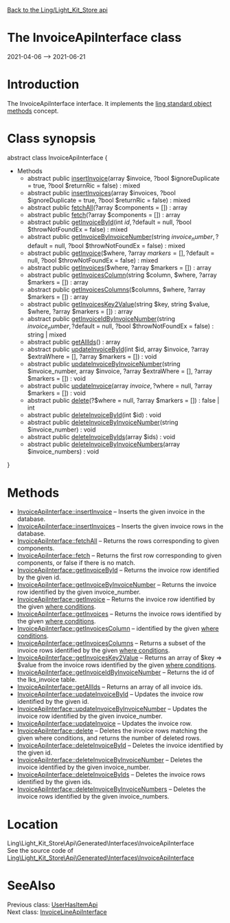 [Back to the Ling/Light_Kit_Store api](https://github.com/lingtalfi/Light_Kit_Store/blob/master/doc/api/Ling/Light_Kit_Store.md)



The InvoiceApiInterface class
================
2021-04-06 --> 2021-06-21






Introduction
============

The InvoiceApiInterface interface.
It implements the [ling standard object methods](https://github.com/lingtalfi/Light_BreezeGenerator/blob/master/doc/pages/ling-standard-object-methods.md) concept.



Class synopsis
==============


abstract class <span class="pl-k">InvoiceApiInterface</span>  {

- Methods
    - abstract public [insertInvoice](https://github.com/lingtalfi/Light_Kit_Store/blob/master/doc/api/Ling/Light_Kit_Store/Api/Generated/Interfaces/InvoiceApiInterface/insertInvoice.md)(array $invoice, ?bool $ignoreDuplicate = true, ?bool $returnRic = false) : mixed
    - abstract public [insertInvoices](https://github.com/lingtalfi/Light_Kit_Store/blob/master/doc/api/Ling/Light_Kit_Store/Api/Generated/Interfaces/InvoiceApiInterface/insertInvoices.md)(array $invoices, ?bool $ignoreDuplicate = true, ?bool $returnRic = false) : mixed
    - abstract public [fetchAll](https://github.com/lingtalfi/Light_Kit_Store/blob/master/doc/api/Ling/Light_Kit_Store/Api/Generated/Interfaces/InvoiceApiInterface/fetchAll.md)(?array $components = []) : array
    - abstract public [fetch](https://github.com/lingtalfi/Light_Kit_Store/blob/master/doc/api/Ling/Light_Kit_Store/Api/Generated/Interfaces/InvoiceApiInterface/fetch.md)(?array $components = []) : array
    - abstract public [getInvoiceById](https://github.com/lingtalfi/Light_Kit_Store/blob/master/doc/api/Ling/Light_Kit_Store/Api/Generated/Interfaces/InvoiceApiInterface/getInvoiceById.md)(int $id, ?$default = null, ?bool $throwNotFoundEx = false) : mixed
    - abstract public [getInvoiceByInvoiceNumber](https://github.com/lingtalfi/Light_Kit_Store/blob/master/doc/api/Ling/Light_Kit_Store/Api/Generated/Interfaces/InvoiceApiInterface/getInvoiceByInvoiceNumber.md)(string $invoice_number, ?$default = null, ?bool $throwNotFoundEx = false) : mixed
    - abstract public [getInvoice](https://github.com/lingtalfi/Light_Kit_Store/blob/master/doc/api/Ling/Light_Kit_Store/Api/Generated/Interfaces/InvoiceApiInterface/getInvoice.md)($where, ?array $markers = [], ?$default = null, ?bool $throwNotFoundEx = false) : mixed
    - abstract public [getInvoices](https://github.com/lingtalfi/Light_Kit_Store/blob/master/doc/api/Ling/Light_Kit_Store/Api/Generated/Interfaces/InvoiceApiInterface/getInvoices.md)($where, ?array $markers = []) : array
    - abstract public [getInvoicesColumn](https://github.com/lingtalfi/Light_Kit_Store/blob/master/doc/api/Ling/Light_Kit_Store/Api/Generated/Interfaces/InvoiceApiInterface/getInvoicesColumn.md)(string $column, $where, ?array $markers = []) : array
    - abstract public [getInvoicesColumns](https://github.com/lingtalfi/Light_Kit_Store/blob/master/doc/api/Ling/Light_Kit_Store/Api/Generated/Interfaces/InvoiceApiInterface/getInvoicesColumns.md)($columns, $where, ?array $markers = []) : array
    - abstract public [getInvoicesKey2Value](https://github.com/lingtalfi/Light_Kit_Store/blob/master/doc/api/Ling/Light_Kit_Store/Api/Generated/Interfaces/InvoiceApiInterface/getInvoicesKey2Value.md)(string $key, string $value, $where, ?array $markers = []) : array
    - abstract public [getInvoiceIdByInvoiceNumber](https://github.com/lingtalfi/Light_Kit_Store/blob/master/doc/api/Ling/Light_Kit_Store/Api/Generated/Interfaces/InvoiceApiInterface/getInvoiceIdByInvoiceNumber.md)(string $invoice_number, ?$default = null, ?bool $throwNotFoundEx = false) : string | mixed
    - abstract public [getAllIds](https://github.com/lingtalfi/Light_Kit_Store/blob/master/doc/api/Ling/Light_Kit_Store/Api/Generated/Interfaces/InvoiceApiInterface/getAllIds.md)() : array
    - abstract public [updateInvoiceById](https://github.com/lingtalfi/Light_Kit_Store/blob/master/doc/api/Ling/Light_Kit_Store/Api/Generated/Interfaces/InvoiceApiInterface/updateInvoiceById.md)(int $id, array $invoice, ?array $extraWhere = [], ?array $markers = []) : void
    - abstract public [updateInvoiceByInvoiceNumber](https://github.com/lingtalfi/Light_Kit_Store/blob/master/doc/api/Ling/Light_Kit_Store/Api/Generated/Interfaces/InvoiceApiInterface/updateInvoiceByInvoiceNumber.md)(string $invoice_number, array $invoice, ?array $extraWhere = [], ?array $markers = []) : void
    - abstract public [updateInvoice](https://github.com/lingtalfi/Light_Kit_Store/blob/master/doc/api/Ling/Light_Kit_Store/Api/Generated/Interfaces/InvoiceApiInterface/updateInvoice.md)(array $invoice, ?$where = null, ?array $markers = []) : void
    - abstract public [delete](https://github.com/lingtalfi/Light_Kit_Store/blob/master/doc/api/Ling/Light_Kit_Store/Api/Generated/Interfaces/InvoiceApiInterface/delete.md)(?$where = null, ?array $markers = []) : false | int
    - abstract public [deleteInvoiceById](https://github.com/lingtalfi/Light_Kit_Store/blob/master/doc/api/Ling/Light_Kit_Store/Api/Generated/Interfaces/InvoiceApiInterface/deleteInvoiceById.md)(int $id) : void
    - abstract public [deleteInvoiceByInvoiceNumber](https://github.com/lingtalfi/Light_Kit_Store/blob/master/doc/api/Ling/Light_Kit_Store/Api/Generated/Interfaces/InvoiceApiInterface/deleteInvoiceByInvoiceNumber.md)(string $invoice_number) : void
    - abstract public [deleteInvoiceByIds](https://github.com/lingtalfi/Light_Kit_Store/blob/master/doc/api/Ling/Light_Kit_Store/Api/Generated/Interfaces/InvoiceApiInterface/deleteInvoiceByIds.md)(array $ids) : void
    - abstract public [deleteInvoiceByInvoiceNumbers](https://github.com/lingtalfi/Light_Kit_Store/blob/master/doc/api/Ling/Light_Kit_Store/Api/Generated/Interfaces/InvoiceApiInterface/deleteInvoiceByInvoiceNumbers.md)(array $invoice_numbers) : void

}






Methods
==============

- [InvoiceApiInterface::insertInvoice](https://github.com/lingtalfi/Light_Kit_Store/blob/master/doc/api/Ling/Light_Kit_Store/Api/Generated/Interfaces/InvoiceApiInterface/insertInvoice.md) &ndash; Inserts the given invoice in the database.
- [InvoiceApiInterface::insertInvoices](https://github.com/lingtalfi/Light_Kit_Store/blob/master/doc/api/Ling/Light_Kit_Store/Api/Generated/Interfaces/InvoiceApiInterface/insertInvoices.md) &ndash; Inserts the given invoice rows in the database.
- [InvoiceApiInterface::fetchAll](https://github.com/lingtalfi/Light_Kit_Store/blob/master/doc/api/Ling/Light_Kit_Store/Api/Generated/Interfaces/InvoiceApiInterface/fetchAll.md) &ndash; Returns the rows corresponding to given components.
- [InvoiceApiInterface::fetch](https://github.com/lingtalfi/Light_Kit_Store/blob/master/doc/api/Ling/Light_Kit_Store/Api/Generated/Interfaces/InvoiceApiInterface/fetch.md) &ndash; Returns the first row corresponding to given components, or false if there is no match.
- [InvoiceApiInterface::getInvoiceById](https://github.com/lingtalfi/Light_Kit_Store/blob/master/doc/api/Ling/Light_Kit_Store/Api/Generated/Interfaces/InvoiceApiInterface/getInvoiceById.md) &ndash; Returns the invoice row identified by the given id.
- [InvoiceApiInterface::getInvoiceByInvoiceNumber](https://github.com/lingtalfi/Light_Kit_Store/blob/master/doc/api/Ling/Light_Kit_Store/Api/Generated/Interfaces/InvoiceApiInterface/getInvoiceByInvoiceNumber.md) &ndash; Returns the invoice row identified by the given invoice_number.
- [InvoiceApiInterface::getInvoice](https://github.com/lingtalfi/Light_Kit_Store/blob/master/doc/api/Ling/Light_Kit_Store/Api/Generated/Interfaces/InvoiceApiInterface/getInvoice.md) &ndash; Returns the invoice row identified by the given [where conditions](https://github.com/lingtalfi/SimplePdoWrapper#the-where-conditions).
- [InvoiceApiInterface::getInvoices](https://github.com/lingtalfi/Light_Kit_Store/blob/master/doc/api/Ling/Light_Kit_Store/Api/Generated/Interfaces/InvoiceApiInterface/getInvoices.md) &ndash; Returns the invoice rows identified by the given [where conditions](https://github.com/lingtalfi/SimplePdoWrapper#the-where-conditions).
- [InvoiceApiInterface::getInvoicesColumn](https://github.com/lingtalfi/Light_Kit_Store/blob/master/doc/api/Ling/Light_Kit_Store/Api/Generated/Interfaces/InvoiceApiInterface/getInvoicesColumn.md) &ndash; identified by the given [where conditions](https://github.com/lingtalfi/SimplePdoWrapper#the-where-conditions).
- [InvoiceApiInterface::getInvoicesColumns](https://github.com/lingtalfi/Light_Kit_Store/blob/master/doc/api/Ling/Light_Kit_Store/Api/Generated/Interfaces/InvoiceApiInterface/getInvoicesColumns.md) &ndash; Returns a subset of the invoice rows identified by the given [where conditions](https://github.com/lingtalfi/SimplePdoWrapper#the-where-conditions).
- [InvoiceApiInterface::getInvoicesKey2Value](https://github.com/lingtalfi/Light_Kit_Store/blob/master/doc/api/Ling/Light_Kit_Store/Api/Generated/Interfaces/InvoiceApiInterface/getInvoicesKey2Value.md) &ndash; Returns an array of $key => $value from the invoice rows identified by the given [where conditions](https://github.com/lingtalfi/SimplePdoWrapper#the-where-conditions).
- [InvoiceApiInterface::getInvoiceIdByInvoiceNumber](https://github.com/lingtalfi/Light_Kit_Store/blob/master/doc/api/Ling/Light_Kit_Store/Api/Generated/Interfaces/InvoiceApiInterface/getInvoiceIdByInvoiceNumber.md) &ndash; Returns the id of the lks_invoice table.
- [InvoiceApiInterface::getAllIds](https://github.com/lingtalfi/Light_Kit_Store/blob/master/doc/api/Ling/Light_Kit_Store/Api/Generated/Interfaces/InvoiceApiInterface/getAllIds.md) &ndash; Returns an array of all invoice ids.
- [InvoiceApiInterface::updateInvoiceById](https://github.com/lingtalfi/Light_Kit_Store/blob/master/doc/api/Ling/Light_Kit_Store/Api/Generated/Interfaces/InvoiceApiInterface/updateInvoiceById.md) &ndash; Updates the invoice row identified by the given id.
- [InvoiceApiInterface::updateInvoiceByInvoiceNumber](https://github.com/lingtalfi/Light_Kit_Store/blob/master/doc/api/Ling/Light_Kit_Store/Api/Generated/Interfaces/InvoiceApiInterface/updateInvoiceByInvoiceNumber.md) &ndash; Updates the invoice row identified by the given invoice_number.
- [InvoiceApiInterface::updateInvoice](https://github.com/lingtalfi/Light_Kit_Store/blob/master/doc/api/Ling/Light_Kit_Store/Api/Generated/Interfaces/InvoiceApiInterface/updateInvoice.md) &ndash; Updates the invoice row.
- [InvoiceApiInterface::delete](https://github.com/lingtalfi/Light_Kit_Store/blob/master/doc/api/Ling/Light_Kit_Store/Api/Generated/Interfaces/InvoiceApiInterface/delete.md) &ndash; Deletes the invoice rows matching the given where conditions, and returns the number of deleted rows.
- [InvoiceApiInterface::deleteInvoiceById](https://github.com/lingtalfi/Light_Kit_Store/blob/master/doc/api/Ling/Light_Kit_Store/Api/Generated/Interfaces/InvoiceApiInterface/deleteInvoiceById.md) &ndash; Deletes the invoice identified by the given id.
- [InvoiceApiInterface::deleteInvoiceByInvoiceNumber](https://github.com/lingtalfi/Light_Kit_Store/blob/master/doc/api/Ling/Light_Kit_Store/Api/Generated/Interfaces/InvoiceApiInterface/deleteInvoiceByInvoiceNumber.md) &ndash; Deletes the invoice identified by the given invoice_number.
- [InvoiceApiInterface::deleteInvoiceByIds](https://github.com/lingtalfi/Light_Kit_Store/blob/master/doc/api/Ling/Light_Kit_Store/Api/Generated/Interfaces/InvoiceApiInterface/deleteInvoiceByIds.md) &ndash; Deletes the invoice rows identified by the given ids.
- [InvoiceApiInterface::deleteInvoiceByInvoiceNumbers](https://github.com/lingtalfi/Light_Kit_Store/blob/master/doc/api/Ling/Light_Kit_Store/Api/Generated/Interfaces/InvoiceApiInterface/deleteInvoiceByInvoiceNumbers.md) &ndash; Deletes the invoice rows identified by the given invoice_numbers.





Location
=============
Ling\Light_Kit_Store\Api\Generated\Interfaces\InvoiceApiInterface<br>
See the source code of [Ling\Light_Kit_Store\Api\Generated\Interfaces\InvoiceApiInterface](https://github.com/lingtalfi/Light_Kit_Store/blob/master/Api/Generated/Interfaces/InvoiceApiInterface.php)



SeeAlso
==============
Previous class: [UserHasItemApi](https://github.com/lingtalfi/Light_Kit_Store/blob/master/doc/api/Ling/Light_Kit_Store/Api/Generated/Classes/UserHasItemApi.md)<br>Next class: [InvoiceLineApiInterface](https://github.com/lingtalfi/Light_Kit_Store/blob/master/doc/api/Ling/Light_Kit_Store/Api/Generated/Interfaces/InvoiceLineApiInterface.md)<br>
